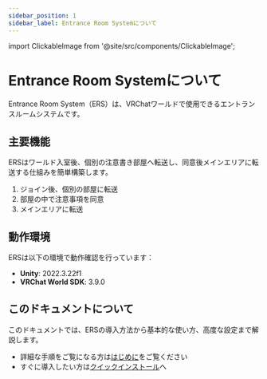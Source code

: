 ```yaml
---
sidebar_position: 1
sidebar_label: Entrance Room Systemについて
---
```


import ClickableImage from '@site/src/components/ClickableImage';

# Entrance Room Systemについて

Entrance Room System（ERS）は、VRChatワールドで使用できるエントランスルームシステムです。

<ClickableImage src="/img/ers-preview.png" alt="ERS Preview" />

## 主要機能

ERSはワールド入室後、個別の注意書き部屋へ転送し、同意後メインエリアに転送する仕組みを簡単構築します。

1. ジョイン後、個別の部屋に転送
2. 部屋の中で注意事項を同意
3. メインエリアに転送

## 動作環境

ERSは以下の環境で動作確認を行っています：

- **Unity**: 2022.3.22f1
- **VRChat World SDK**: 3.9.0

## このドキュメントについて

このドキュメントでは、ERSの導入方法から基本的な使い方、高度な設定まで解説します。

- 詳細な手順をご覧になる方は[はじめに](/docs/getting-started)をご覧ください
- すぐに導入したい方は[クイックインストール](/docs/quick-installation)へ
